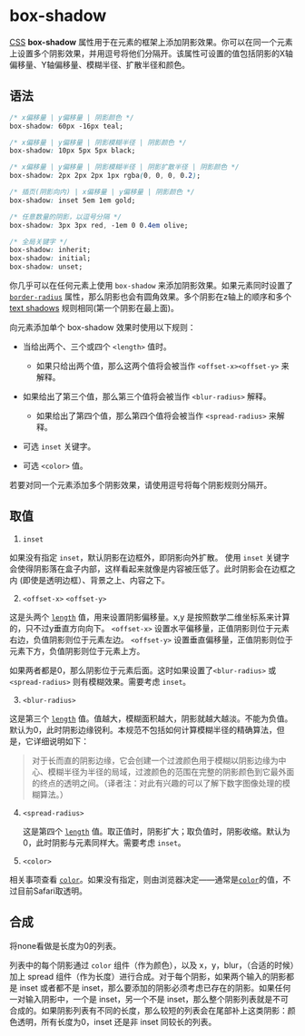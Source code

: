 # box-shadow

[CSS](https://developer.mozilla.org/zh-CN/docs/Web/CSS) **box-shadow** 属性用于在元素的框架上添加阴影效果。你可以在同一个元素上设置多个阴影效果，并用逗号将他们分隔开。该属性可设置的值包括阴影的X轴偏移量、Y轴偏移量、模糊半径、扩散半径和颜色。

## 语法

```css
/* x偏移量 | y偏移量 | 阴影颜色 */
box-shadow: 60px -16px teal;

/* x偏移量 | y偏移量 | 阴影模糊半径 | 阴影颜色 */
box-shadow: 10px 5px 5px black;

/* x偏移量 | y偏移量 | 阴影模糊半径 | 阴影扩散半径 | 阴影颜色 */
box-shadow: 2px 2px 2px 1px rgba(0, 0, 0, 0.2);

/* 插页(阴影向内) | x偏移量 | y偏移量 | 阴影颜色 */
box-shadow: inset 5em 1em gold;

/* 任意数量的阴影，以逗号分隔 */
box-shadow: 3px 3px red, -1em 0 0.4em olive;

/* 全局关键字 */
box-shadow: inherit;
box-shadow: initial;
box-shadow: unset;
```

你几乎可以在任何元素上使用 `box-shadow` 来添加阴影效果。如果元素同时设置了 [`border-radius`](https://developer.mozilla.org/zh-CN/docs/Web/CSS/border-radius) 属性，那么阴影也会有圆角效果。多个阴影在z轴上的顺序和多个 [text shadows](https://developer.mozilla.org/zh-CN/docs/Web/CSS/text-shadow) 规则相同(第一个阴影在最上面)。

向元素添加单个 box-shadow 效果时使用以下规则：

- 当给出两个、三个或四个 `<length>` 值时。

  - 如果只给出两个值，那么这两个值将会被当作 `<offset-x><offset-y>` 来解释。
- 如果给出了第三个值，那么第三个值将会被当作 `<blur-radius>` 解释。
  - 如果给出了第四个值，那么第四个值将会被当作 `<spread-radius>` 来解释。
  
- 可选 `inset` 关键字。

- 可选 `<color>` 值。

若要对同一个元素添加多个阴影效果，请使用逗号将每个阴影规则分隔开。

## 取值

1. `inset`

如果没有指定 `inset`，默认阴影在边框外，即阴影向外扩散。
使用 `inset` 关键字会使得阴影落在盒子内部，这样看起来就像是内容被压低了。此时阴影会在边框之内 (即使是透明边框）、背景之上、内容之下。

2. `<offset-x>` `<offset-y>`

这是头两个 [`length`](https://developer.mozilla.org/zh-CN/docs/Web/CSS/length) 值，用来设置阴影偏移量。x,y 是按照数学二维坐标系来计算的，只不过y垂直方向向下。 `<offset-x>` 设置水平偏移量，正值阴影则位于元素右边，负值阴影则位于元素左边。 `<offset-y>` 设置垂直偏移量，正值阴影则位于元素下方，负值阴影则位于元素上方。

如果两者都是0，那么阴影位于元素后面。这时如果设置了`<blur-radius>` 或`<spread-radius>` 则有模糊效果。需要考虑 `inset`。

3. `<blur-radius>`

这是第三个 [`length`](https://developer.mozilla.org/zh-CN/docs/Web/CSS/length) 值。值越大，模糊面积越大，阴影就越大越淡。不能为负值。默认为0，此时阴影边缘锐利。本规范不包括如何计算模糊半径的精确算法，但是，它详细说明如下：

> 对于长而直的阴影边缘，它会创建一个过渡颜色用于模糊以阴影边缘为中心、模糊半径为半径的局域，过渡颜色的范围在完整的阴影颜色到它最外面的终点的透明之间。（译者注：对此有兴趣的可以了解下数字图像处理的模糊算法。）

4. `<spread-radius>`

   这是第四个 [`length`](https://developer.mozilla.org/zh-CN/docs/Web/CSS/length) 值。取正值时，阴影扩大；取负值时，阴影收缩。默认为0，此时阴影与元素同样大。需要考虑 `inset`。

5.  `<color>`

   相关事项查看 [`color`](https://developer.mozilla.org/zh-CN/docs/Web/CSS/color_value)。如果没有指定，则由浏览器决定——通常是[`color`](https://developer.mozilla.org/zh-CN/docs/Web/CSS/color)的值，不过目前Safari取透明。

## 合成

将none看做是长度为0的列表。

列表中的每个阴影通过 `color` 组件（作为颜色），以及 x，y，blur，（合适的时候）加上 spread 组件（作为长度）进行合成。对于每个阴影，如果两个输入的阴影都是 inset 或者都不是 inset，那么要添加的阴影必须考虑已存在的阴影。如果任何一对输入阴影中，一个是 inset，另一个不是 inset，那么整个阴影列表就是不可合成的。如果阴影列表有不同的长度，那么较短的列表会在尾部补上这类阴影：颜色透明，所有长度为0，inset 还是非 inset 同较长的列表。

